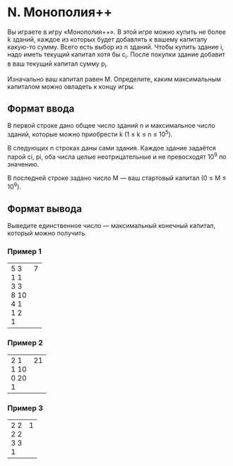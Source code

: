 # N. Монополия++

Вы играете в игру «Монополия++». В этой игре можно купить не более k зданий, каждое из которых будет добавлять к вашему капиталу какую-то сумму. 
Всего есть выбор из n зданий. Чтобы купить здание i, надо иметь текущий капитал хотя бы c<sub>i</sub>. После покупки здание добавит в ваш текущий капитал сумму p<sub>i</sub>. 

Изначально ваш капитал равен M.
Определите, каким максимальным капиталом можно овладеть к концу игры.

## Формат ввода

В первой строке дано общее число зданий n и максимальное число зданий, которые можно приобрести k (1 ≤ k ≤ n ≤ 10<sup>5</sup>).

В следующих n строках даны сами здания. Каждое здание задаётся парой ci, pi, оба числа целые неотрицательные и не превосходят 10<sup>9</sup> по значению.

В последней строке задано число M — ваш стартовый капитал (0 ≤ M ≤ 10<sup>9</sup>).

## Формат вывода

Выведите единственное число — максимальный конечный капитал, который можно получить.

### Пример 1

<table><tr>
<td>
5 3<br>
1 1<br>
3 3<br>
8 10<br>
4 1<br>
1 2<br>
1
</td>
<td>
7<br>
<br>
<br>
<br>
<br>
<br>
<br>
</td>
</tr></table>

### Пример 2

<table><tr>
<td>
2 1<br>
1 10<br>
0 20<br>
1
</td>
<td>
21<br>
<br>
<br>
<br>
</td>
</tr></table>

### Пример 3

<table><tr>
<td>
2 2<br>
2 2<br>
3 3<br>
1
</td>
<td>
1<br>
<br>
<br>
<br>
</td>
</tr></table>







